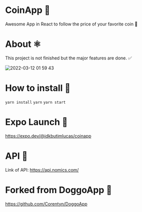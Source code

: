 # CoinApp 🚀

Awesome App in React to follow the price of your favorite coin 🌝

# About ⚛️

This project is not finished but the major features are done. ✅

![2022-03-12 01 59 43](https://user-images.githubusercontent.com/76565606/157996963-94f33ebd-4397-4bde-aafc-4aea9a988711.gif)


# How to install 🚧

`yarn install`
`yarn`
`yarn start`

# Expo Launch 📱

https://expo.dev/@idkbutimlucas/coinapp

# API 🤯

Link of API: https://api.nomics.com/

# Forked from DoggoApp 🐶

https://github.com/Corentyn/DoggoApp
